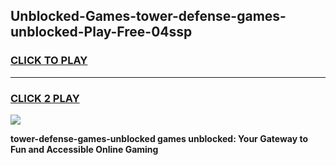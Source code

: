 
## Unblocked-Games-tower-defense-games-unblocked-Play-Free-04ssp
<h3>
<a href="https://premium76.site?title=tower-defense-games-unblocked&ref=12A">CLICK TO PLAY</a></h3>
<hr>

<h3>
<a href="https://premium76.site?title=tower-defense-games-unblocked&ref=12A">CLICK 2 PLAY</a>
  
</h3>

<a href="https://premium76.site?title=tower-defense-games-unblocked&ref=12A"><img src="https://clearcache.store/games.png"></a>


**tower-defense-games-unblocked games unblocked: Your Gateway to Fun and Accessible Online Gaming**
